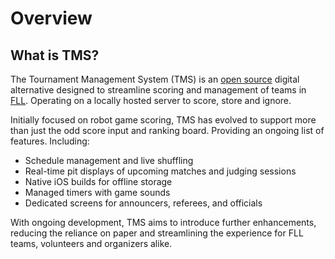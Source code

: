 # Overview

## What is TMS?

The Tournament Management System (TMS) is an [open source](https://opensource.com/resources/what-open-source) digital alternative designed to streamline scoring and management of teams in [FLL](https://www.firstlegoleague.org/).
Operating on a locally hosted server to score, store and ignore.

Initially focused on robot game scoring, TMS has evolved to support more than just the odd score input and ranking board.
Providing an ongoing list of features. Including:

- Schedule management and live shuffling
- Real-time pit displays of upcoming matches and judging sessions
- Native iOS builds for offline storage
- Managed timers with game sounds
- Dedicated screens for announcers, referees, and officials

With ongoing development, TMS aims to introduce further enhancements, reducing the reliance on paper and streamlining the experience for FLL teams, volunteers and organizers alike.
